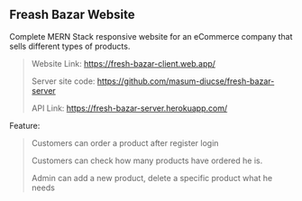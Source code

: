 ## Freash Bazar Website
Complete MERN Stack responsive website for an eCommerce company that sells different types of products.

>Website Link: https://fresh-bazar-client.web.app/
>
> Server site code: https://github.com/masum-diucse/fresh-bazar-server
> 
>API Link: https://fresh-bazar-server.herokuapp.com/

Feature:
>Customers can order a product after register login
>
>Customers can check how many products have ordered he is.
>
>Admin can add a new product, delete a specific product what he needs
